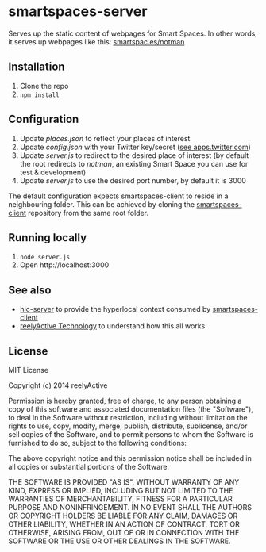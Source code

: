 smartspaces-server
==================

Serves up the static content of webpages for Smart Spaces.  In other words, it serves up webpages like this: [smartspac.es/notman](http://smartspac.es/notman)

Installation
------------

1. Clone the repo
2. `npm install`

Configuration
-------------

1. Update _places.json_ to reflect your places of interest
2. Update _config.json_ with your Twitter key/secret ([see apps.twitter.com](https://apps.twitter.com/))
3. Update _server.js_ to redirect to the desired place of interest (by default the root redirects to _notman_, an existing Smart Space you can use for test & development)
4. Update _server.js_ to use the desired port number, by default it is 3000

The default configuration expects smartspaces-client to reside in a neighbouring folder.  This can be achieved by cloning the [smartspaces-client](https://github.com/reelyactive/smartspaces-client) repository from the same root folder.

Running locally
---------------

1. `node server.js`
2. Open http://localhost:3000

See also
--------

- [hlc-server](https://www.npmjs.org/package/hlc-server) to provide the hyperlocal context consumed by [smartspaces-client](https://github.com/reelyactive/smartspaces-client)
- [reelyActive Technology](http://context.reelyactive.com/technology.html) to understand how this all works

License
-------

MIT License

Copyright (c) 2014 reelyActive

Permission is hereby granted, free of charge, to any person obtaining a copy of this software and associated documentation files (the "Software"), to deal in the Software without restriction, including without limitation the rights to use, copy, modify, merge, publish, distribute, sublicense, and/or sell copies of the Software, and to permit persons to whom the Software is furnished to do so, subject to the following conditions:

The above copyright notice and this permission notice shall be included in all copies or substantial portions of the Software.

THE SOFTWARE IS PROVIDED "AS IS", WITHOUT WARRANTY OF ANY KIND, EXPRESS OR 
IMPLIED, INCLUDING BUT NOT LIMITED TO THE WARRANTIES OF MERCHANTABILITY, 
FITNESS FOR A PARTICULAR PURPOSE AND NONINFRINGEMENT. IN NO EVENT SHALL THE 
AUTHORS OR COPYRIGHT HOLDERS BE LIABLE FOR ANY CLAIM, DAMAGES OR OTHER 
LIABILITY, WHETHER IN AN ACTION OF CONTRACT, TORT OR OTHERWISE, ARISING FROM, 
OUT OF OR IN CONNECTION WITH THE SOFTWARE OR THE USE OR OTHER DEALINGS IN 
THE SOFTWARE.
